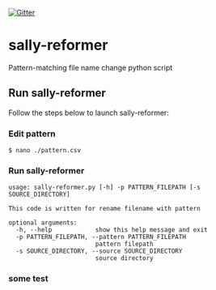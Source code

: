 [![Gitter](https://badges.gitter.im/whatwant/community.svg)](https://gitter.im/whatwant/community?utm_source=badge&utm_medium=badge&utm_campaign=pr-badge)

# sally-reformer
Pattern-matching file name change python script

## Run sally-reformer
Follow the steps below to launch sally-reformer:
### Edit pattern
```
$ nano ./pattern.csv
```
### Run sally-reformer
```
usage: sally-reformer.py [-h] -p PATTERN_FILEPATH [-s SOURCE_DIRECTORY]

This code is written for rename filename with pattern

optional arguments:
  -h, --help            show this help message and exit
  -p PATTERN_FILEPATH, --pattern PATTERN_FILEPATH
                        pattern filepath
  -s SOURCE_DIRECTORY, --source SOURCE_DIRECTORY
                        source directory

```

### some test
